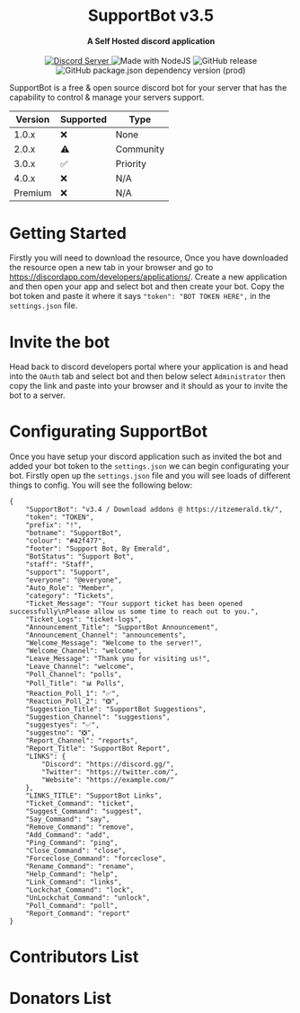<h1 align="center">SupportBot v3.5</h1>
<h4 align="center">A Self Hosted discord application</h4>

<p align="center">
  <a href="https://discord.gg/hmWgxdF">
    <img src="https://discordapp.com/api/guilds/516345301985132552/widget.png?style=shield" alt="Discord Server">
  </a>
  <img src="https://img.shields.io/badge/Made%20with-NodeJS-blue.svg" alt="Made with NodeJS">
  <img src="https://img.shields.io/github/release/EmeraldRusher/SupportBot.svg" alt="GitHub release">
  <img src="https://img.shields.io/github/package-json/dependency-version/EmeraldRusher/SupportBot/discord.js.svg" alt="GitHub package.json dependency version (prod)">
</p>

SupportBot is a free & open source discord bot for your server that has the capability to control & manage your servers support.

| Version | Supported          | Type               |
| ------- | ------------------ |--------------------|
| 1.0.x   | ❌                 | None               |
| 2.0.x   | ⚠                  | Community          |
| 3.0.x   | ✅                 | Priority           |
| 4.0.x   | ❌                 | N/A                |
| Premium | ❌                 | N/A                |

# Getting Started
Firstly you will need to download the resource, Once you have downloaded the resource open a new tab in your browser and go to https://discordapp.com/developers/applications/. Create a new application and then open your app and select bot and then create your bot. Copy the bot token and paste it where it says ``"token": "BOT TOKEN HERE",`` in the ``settings.json`` file.

# Invite the bot
Head back to discord developers portal where your application is and head into the ``OAuth`` tab and select bot and then below select ``Administrator`` then copy the link and paste into your browser and it should as your to invite the bot to a server.

# Configurating SupportBot
Once you have setup your discord application such as invited the bot and added your bot token to the ``settings.json`` we can begin configurating your bot. Firstly open up the ``settings.json`` file and you will see loads of different things to config. You will see the following below:

```
{
    "SupportBot": "v3.4 / Download addons @ https://itzemerald.tk/",
    "token": "TOKEN",
    "prefix": "!",
    "botname": "SupportBot",
    "colour": "#42f477",
    "footer": "Support Bot, By Emerald",
    "BotStatus": "Support Bot",
    "staff": "Staff",
    "support": "Support",
    "everyone": "@everyone",
    "Auto_Role": "Member",
    "category": "Tickets",
    "Ticket_Message": "Your support ticket has been opened successfully\nPlease allow us some time to reach out to you.",
    "Ticket_Logs": "ticket-logs",
    "Announcement_Title": "SupportBot Announcement",
    "Announcement_Channel": "announcements",
    "Welcome_Message": "Welcome to the server!",
    "Welcome_Channel": "welcome",
    "Leave_Message": "Thank you for visiting us!",
    "Leave_Channel": "welcome",
    "Poll_Channel": "polls",
    "Poll_Title": "📊 Polls",
    "Reaction_Poll_1": "✅",
    "Reaction_Poll_2": "❎",
    "Suggestion_Title": "SupportBot Suggestions",
    "Suggestion_Channel": "suggestions",
    "suggestyes": "✅",
    "suggestno": "❎",
    "Report_Channel": "reports",
    "Report_Title": "SupportBot Report",
    "LINKS": {
        "Discord": "https://discord.gg/",
        "Twitter": "https://twitter.com/",
        "Website": "https://example.com/"
    },
    "LINKS_TITLE": "SupportBot Links",
    "Ticket_Command": "ticket",
    "Suggest_Command": "suggest",
    "Say_Command": "say",
    "Remove_Command": "remove",
    "Add_Command": "add",
    "Ping_Command": "ping",
    "Close_Command": "close",
    "Forceclose_Command": "forceclose",
    "Rename_Command": "rename",
    "Help_Command": "help",
    "Link_Command": "links",
    "Lockchat_Command": "lock",
    "UnLockchat_Command": "unlock",
    "Poll_Command": "poll",
    "Report_Command": "report"
}
```

# Contributors List

# Donators List

